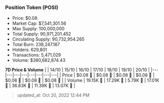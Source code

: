 
  ### Position Token (POSI)
  - Price: $0.08
  - Market Cap: $7,541,301.56
  - Max Supply: 100,000,000
  - Total Supply: 90,971,201.452
  - Circulating Supply: 90,732,954.265
  - Total Burn: 238,247.187
  - Holders: 629,801
  - Transactions: 5,471,029
  - Volume: $380,682,874.43

  **7D Price & Volume**
  | | 14&#x2F;10 | 15&#x2F;10 | 16&#x2F;10 | 17&#x2F;10 | 18&#x2F;10 | 19&#x2F;10 | 20&#x2F;10 |
  |---|---|---|---|---|---|---|---|
  | Price | $0.08 🔻 | $0.08 🔻 | $0.08 🔻 | $0.08 🔻 | $0.08 🔻 | $0.08 🔻 | $0.08 🔻 |
  | Volume | 19.15K 🔻 | 17.29K 🔻 | 5.79K 🔻 | 17.01K 🚀 | 36.83K 🚀 | 11.39K 🔻 | 13.07K 🚀 |

  > updated_at: Oct 20, 2022 12:44 PM
